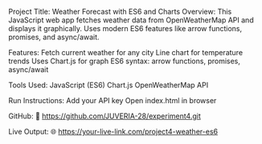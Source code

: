 Project Title: Weather Forecast with ES6 and Charts
Overview:
This JavaScript web app fetches weather data from OpenWeatherMap API and displays it graphically. Uses modern ES6 features like arrow functions, promises, and async/await.

Features:
Fetch current weather for any city
Line chart for temperature trends
Uses Chart.js for graph
ES6 syntax: arrow functions, promises, async/await

Tools Used:
JavaScript (ES6)
Chart.js
OpenWeatherMap API

Run Instructions:
Add your API key
Open index.html in browser

GitHub:
🔗 https://github.com/JUVERIA-28/experiment4.git

Live Output:
🌐 https://your-live-link.com/project4-weather-es6


